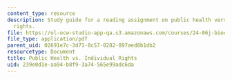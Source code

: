 ```yaml
---
content_type: resource
description: Study guide for a reading assignment on public health versus individual
  rights.
file: https://ol-ocw-studio-app-qa.s3.amazonaws.com/courses/24-06j-bioethics-spring-2009/239e0d1eaa94b8f93a74565e99adc6da_MIT24_06Js09_study23.pdf
file_type: application/pdf
parent_uid: 02691e7c-3d71-8c57-0282-897aed8b1db2
resourcetype: Document
title: Public Health vs. Individual Rights
uid: 239e0d1e-aa94-b8f9-3a74-565e99adc6da
---
```


